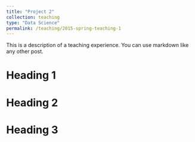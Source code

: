 ```yaml
---
title: "Project 2"
collection: teaching
type: "Data Science"
permalink: /teaching/2015-spring-teaching-1
---
```


This is a description of a teaching experience. You can use markdown like any other post.

Heading 1
======

Heading 2
======

Heading 3
======
